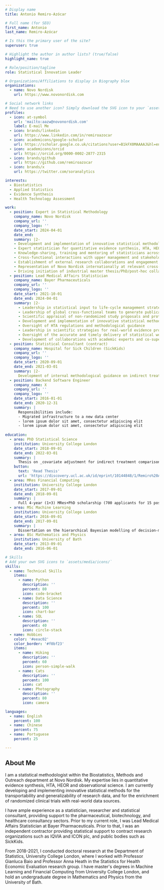 ```yaml
---
# Display name
title: Antonio Remiro-Azócar

# Full name (for SEO)
first_name: Antonio
last_name: Remiro-Azócar

# Is this the primary user of the site?
superuser: true

# Highlight the author in author lists? (true/false)
highlight_name: true

# Role/position/tagline
role: Statistical Innovation Leader

# Organizations/Affiliations to display in Biography blox
organizations:
  - name: Novo Nordisk
    url: https://www.novonordisk.com

# Social network links
# Need to use another icon? Simply download the SVG icon to your `assets/media/icons/` folder.
profiles:
  - icon: at-symbol
    url: 'mailto:aazw@novonordisk.com'
    label: E-mail Me
  - icon: brands/linkedin
    url: https://www.linkedin.com/in/remiroazocar
  - icon: academicons/google-scholar
    url: https://scholar.google.co.uk/citations?user=B1kFX0MAAAAJ&hl=en
  - icon: academicons/orcid
    url: https://orcid.org/0000-0002-2877-2315
  - icon: brands/github
    url: https://github.com/remiroazocar        
  - icon: brands/x
    url: https://twitter.com/soranalytics

interests:
  - Biostatistics
  - Applied Statistics
  - Evidence Synthesis
  - Health Technology Assessment

work:
  - position: Expert in Statistical Methodology
    company_name: Novo Nordisk
    company_url: ''
    company_logo: ''
    date_start: 2024-04-01
    date_end: 
    summary: |2-
    - Development and implementation of innovative statistical methodology for the transportability and generalizability of research data, and for the enrichment of clinical trials with real-world data sources
    - Expert statistician for quantitative evidence synthesis, HTA, HEOR and observational science
    - Knowledge-sharing, training and mentoring of statisticians across Biostatistics in statistical methodology, in general and in relation to clinical projects
    - Cross-functional interactions with upper management and stakeholders to explain the added value generated by new methodologies
    - Establishment of external research collaborations and engagement with academia, scientists, regulators and policy-makers
    - Representation of Novo Nordisk internationally at relevant cross-industry working groups and conferences
    - Driving initiation of industrial master thesis/PhD/post-hoc collaborations as well as scientific publications
  - position: Lead Medical Affairs Statistician
    company_name: Bayer Pharmaceuticals
    company_url: ''
    company_logo: ''
    date_start: 2021-10-01
    date_end: 2024-04-01
    summary: |2-
      - Leadership in statistical input to life-cycle management strategies, publication plans, reimbursement requirements, HTA studies and analyses for payers across several therapeutic areas
      - Leadership of global cross-functional teams to generate publications, presentations and posters
      - Scientific appraisal of non-randomized study proposals and protocols; statistical and methodological consultation to multi-disciplinary teams
      - Development and implementation of innovative statistical methodology for payer and reimbursement needs
      - Oversight of HTA regulations and methodological guidance
      - Leadership in scientific strategies for real-world evidence projects and causal inference research initiatives among statisticians and epidemiologists
      - Oversight of the accurate and timely delivery of statistical work outsourced to external collaborators such as HEOR providers
      - Development of collaborations with academic experts and co-supervision of research projects/partnerships with universities
  - position: Statistical Consultant (contract)
    company_name: Hospital for Sick Children (SickKids)
    company_url: ''
    company_logo: ''
    date_start: 2020-09-01
    date_end: 2021-03-01
    summary: |2-
      Development of internal methodological guidance on indirect treatment comparisons for the Canadian Agency for Drugs and Technologies in Health (CADTH).
  - position: Backend Software Engineer
    company_name: X
    company_url: ''
    company_logo: ''
    date_start: 2016-01-01
    date_end: 2020-12-31
    summary: |
      Responsibilities include:
      - Migrated infrastructure to a new data center
      - lorem ipsum dolor sit amet, consectetur adipiscing elit
      - lorem ipsum dolor sit amet, consectetur adipiscing elit
        
education:
  - area: PhD Statistical Science
    institution: University College London
    date_start: 2018-09-01
    date_end: 2022-03-01
    summary: |
      Thesis on _covariate adjustment for indirect treatment comparisons_. Supervised by Prof Gianluca Baio and Prof Anna Heath in the Statistics for Health Economic Evaluation research group at the Department of Statistical Science.
    button:
      text: 'Read Thesis'
      url: 'https://discovery.ucl.ac.uk/id/eprint/10144848/1/Remiro%20Azocar__thesis_redacted_final.pdf'
  - area: MRes Financial Computing
    institution: University College London
    date_start: 2017-09-01
    date_end: 2018-09-01
    summary: |
      Full 4-year (1+3) MRes+PhD scholarship (700 applicants for 15 positions) from the EPSRC Centre for Doctoral Training in Financial Computing and Analytics, a joint collaboration between UCL, LSE and Imperial College London. PhD-level courses in computational statistics. Advanced programming and software development modules in Python and C++.
  - area: MSc Machine Learning
    institution: University College London
    date_start: 2016-09-01
    date_end: 2017-09-01
    summary: |
      Dissertation on the hierarchical Bayesian modelling of decision-making tasks based at the Gatsby Computational Neuroscience Unit under the supervision of Oliver J. Robinson and Peter Dayan. Deep and reinforcement learning courses taught by Google DeepMind.
  - area: BSc Mathematics and Physics
    institution: University of Bath
    date_start: 2013-09-01
    date_end: 2016-06-01

# Skills
# Add your own SVG icons to `assets/media/icons/`
skills:
  - name: Technical Skills
    items:
      - name: Python
        description: ''
        percent: 80
        icon: code-bracket
      - name: Data Science
        description: ''
        percent: 100
        icon: chart-bar
      - name: SQL
        description: ''
        percent: 40
        icon: circle-stack
  - name: Hobbies
    color: '#eeac02'
    color_border: '#f0bf23'
    items:
      - name: Hiking
        description: ''
        percent: 60
        icon: person-simple-walk
      - name: Cats
        description: ''
        percent: 100
        icon: cat
      - name: Photography
        description: ''
        percent: 80
        icon: camera

languages:
  - name: English
    percent: 100
  - name: Chinese
    percent: 75
  - name: Portuguese
    percent: 25

---
```


## About Me

I am a statistical methodologist within the Biostatistics, Methods and Outreach department at Novo Nordisk. My expertise lies in quantitative evidence synthesis, HTA, HEOR and observational science. I am currently developing and implementing innovative statistical methods for the transportability and generalizability of research data, and for the enrichment of randomized clinical trials with real-world data sources.

I have ample experience as a statistician, researcher and statistical consultant, providing support to the pharmaceutical, biotechnology, and healthcare consultancy sectors. Prior to my current role, I was Lead Medical Affairs Statistician at Bayer Pharmaceuticals. Prior to that, I was an independent contractor providing statistical support to contract research organizations such as IQVIA and ICON plc, and public bodies such as SickKids.

From 2018-2021, I conducted doctoral research at the Department of Statistics, University College London, where I worked with Professor Gianluca Baio and Professor Anna Heath in the Statistics for Health Economic Evaluation research group. I have master's degrees in Machine Learning and Financial Computing from University College London, and hold an undergraduate degree in Mathematics and Physics from the University of Bath.
